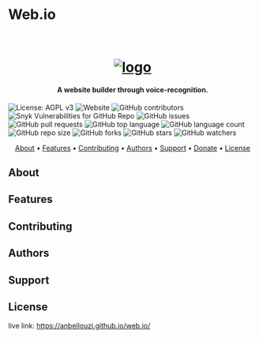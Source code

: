 # Web.io
<h1 align="center">
  <br>
  <a href="https://anbellouzi.github.io/web.io/"><img src="https://cdn.filestackcontent.com/GyD60bydSW2n1W5YtB2b" alt="logo"></a>
</h1>

<h4 align="center">A website builder through voice-recognition.</h4>
<p align="center">

![License: AGPL v3](https://img.shields.io/badge/License-AGPL%20v3-blue.svg)
![Website](https://img.shields.io/website?down_message=down&up_message=online&url=https%3A%2F%2Fanbellouzi.github.io%2Fweb.io%2F)
![GitHub contributors](https://img.shields.io/github/contributors/anbellouzi/web.io)
![Snyk Vulnerabilities for GitHub Repo](https://img.shields.io/snyk/vulnerabilities/github/anbellouzi/web.io)
![GitHub issues](https://img.shields.io/github/issues/anbellouzi/web.io)
![GitHub pull requests](https://img.shields.io/github/issues-pr/anbellouzi/web.io)
![GitHub top language](https://img.shields.io/github/languages/top/anbellouzi/web.io?label=javascript)
![GitHub language count](https://img.shields.io/github/languages/count/anbellouzi/web.io)
![GitHub repo size](https://img.shields.io/github/repo-size/anbellouzi/web.io)
![GitHub forks](https://img.shields.io/github/forks/anbellouzi/web.io?style=social)
![GitHub stars](https://img.shields.io/github/stars/anbellouzi/web.io?style=social)
![GitHub watchers](https://img.shields.io/github/watchers/anbellouzi/web.io?style=social)

</p>

<p align="center">
  <a href="#about">About</a> •
  <a href="#features">Features</a> •
  <a href="#contributing">Contributing</a> •
  <a href="#authors">Authors</a> •
  <a href="#support">Support</a> •
  <a href="#donate">Donate</a> •
  <a href="#license">License</a>
</p>

## About

## Features

## Contributing

## Authors

## Support

## License


live link: https://anbellouzi.github.io/web.io/
